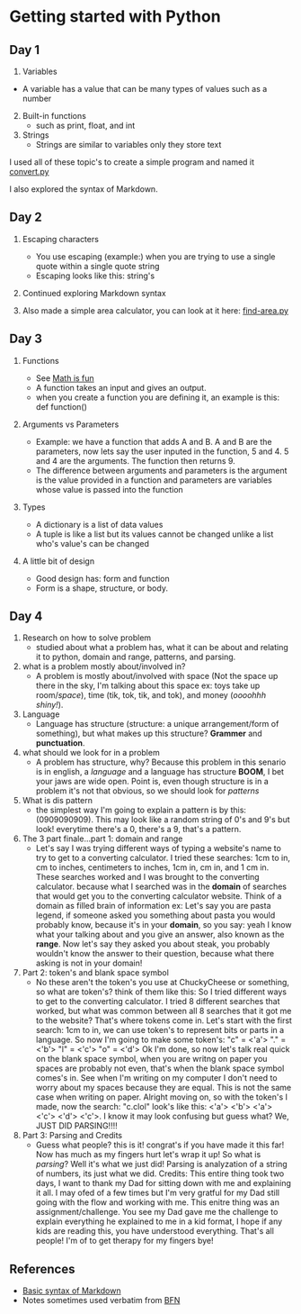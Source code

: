# Getting started with Python
## Day 1
  1. Variables
   - A variable has a value that can be many types of values such as a number
2. Built-in functions
   - such as print, float, and int
3. Strings
   - Strings are similar to variables only they store text


I used all of these topic's to create a simple program and named it [convert.py](./convert.py)

I also explored the syntax of Markdown.

## Day 2
1. Escaping characters
   - You use escaping (example:) when you are trying to use a single quote within a single quote string
   - Escaping looks like this: string\'s
2. Continued exploring Markdown syntax

3. Also made a simple area calculator, you can look at it here: [find-area.py](./find-area.py)

## Day 3
1. Functions
   - See [Math is fun][2]
   - A function takes an input and gives an output.
   - when you create a function you are defining it, an example is this: def function()

2. Arguments vs Parameters
   - Example: we have a function that adds A and B. A and B are the parameters, now lets say the user inputed in the function, 5 and 4. 5 and 4 are the arguments. The function then returns 9.
   - The difference between arguments and parameters is the argument is the value provided in a function and parameters are variables whose value is passed into the function
3. Types
   - A dictionary is a list of data values
   - A tuple is like a list but its values cannot be changed unlike a list who's value's can be changed
4. A little bit of design
   - Good design has: form and function
   - Form is a shape, structure, or body.

## Day 4

1. Research on how to solve problem
   - studied about what a problem has, what it can be about and relating it to python, domain and range, patterns, and parsing.
2. what is a problem mostly about/involved in?
   - A problem is mostly about/involved with space (Not the space up there in the sky, I'm talking about this space ex: toys take up room/*space*), time (tik, tok, tik, and tok), and money (*oooohhh shiny!*).
3. Language
   - Language has structure (structure: a unique arrangement/form of something), but what makes up this structure? **Grammer** and **punctuation**.
4. what should we look for in a problem
   - A problem has structure, why? Because this problem in this senario is in english, a *language* and a language has structure **BOOM**, I bet your jaws are wide open. Point is, even though structure is in a problem it's not that obvious, so we should look for *patterns*
5. What is dis pattern
   - the simplest way I'm going to explain a pattern is by this: (0909090909). This may look like a random string of 0's and 9's but look! everytime there's a 0, there's a 9, that's a pattern.
6. The 3 part finale...part 1: domain and range
   - Let's say I was trying different ways of typing a website's name to try to get to a converting calculator. I tried these searches: 1cm to in, cm to inches, centimeters to inches, 1cm in, cm in, and 1 cm in. These searches worked and I was brought to the converting calculator. because what I searched was in the **domain** of searches that would get you to the converting calculator website. Think of a domain as filled brain of information ex: Let's say you are pasta legend, if someone asked you something about pasta you would probably know, because it's in your **domain**, so you say: yeah I know what your talking about and you give an answer, also known as the **range**. Now let's say they asked you about steak, you probably wouldn't know the answer to their question, because what there asking is not in your domain!
7. Part 2: token's and blank space symbol‎‎‎
   - No these aren't the token's you use at ChuckyCheese or something, so what are token's? think of them like this: So I tried different ways to get to the converting calculator. I tried 8 different searches that worked, but what was common between all 8 searches that it got me to the website? That's where tokens come in. Let's start with the first search: 1cm to in, we can use token's to represent bits or parts in a language. So now I'm going to make some token's:
   "c" = <'a'>
   "." = <'b'>
   "l" = <'c'>
   "o" = <'d'>
   Ok I'm done, so now let's talk real quick on the blank space symbol, when you are writng on paper you spaces are probably not even, that's when the blank space symbol comes's in. See when I'm writing on my computer I don't need to worry about my spaces because they are equal. This is not the same case when writing on paper. Alright moving on, so with the token's I made, now the search: "c.clol" look's like this: <'a'> <'b'> <'a'> <'c'> <'d'> <'c'>. I know it may look confusing but guess what? We, JUST DID PARSING!!!!
8. Part 3: Parsing and Credits
   - Guess what people? this is it! congrat's if you have made it this far! Now has much as my fingers hurt let's wrap it up! So what is *parsing*? Well it's what we just did! Parsing is analyzation of a string of numbers, its just what we did. Credits: This entire thing took two days, I want to thank my Dad for sitting down with me and explaining it all. I may ofed of a few times but I'm very gratful for my Dad still going with the flow and working with me. This enitre thing was an assignment/challenge. You see my Dad gave me the challenge to explain everything he explained to me in a kid format, I hope if any kids are reading this, you have understood everything. That's all people! I'm of to get therapy for my fingers bye!


## References
- [Basic syntax of Markdown](https://www.markdownguide.org/basic-syntax/)
- Notes sometimes used verbatim from [BFN][1]

<!-- Links to references -->
[1]: <https://www.amazon.com/Everything-Computer-Science-Coding-Notebook-ebook/dp/B0844HYZKN> (Everything You Need to Ace Computer Science and Coding in One Big Fat Notebook)
[2]: <https://www.mathsisfun.com/sets/domain-range-codomain.html> (Domain, Codomain and Range)